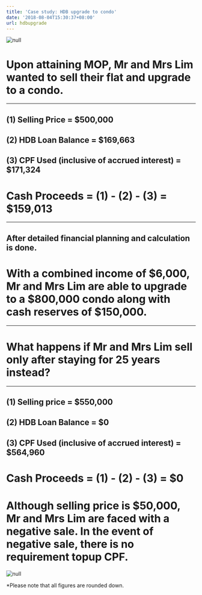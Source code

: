 ```yaml
---
title: 'Case study: HDB upgrade to condo'
date: '2018-08-04T15:30:37+08:00'
url: hdbupgrade
---
```

![null](/img/new-piktochart_31692592.png)

# Upon attaining MOP, Mr and Mrs Lim wanted to sell their flat and upgrade to a condo.
---

## (1) Selling Price = $500,000

## (2) HDB Loan Balance = $169,663

## (3) CPF Used (inclusive of accrued interest) = $171,324

# Cash Proceeds = (1) - (2) - (3) = $159,013
---
## After detailed financial planning and calculation is done.

# **With a combined income of $6,000, Mr and Mrs Lim are able to upgrade to a $800,000 condo along with cash reserves of $150,000.**
---
# What happens if Mr and Mrs Lim sell only after staying for 25 years instead?
---
## (1) Selling price = $550,000

## (2) HDB Loan Balance = $0

## (3) CPF Used (inclusive of accrued interest) = $564,960

# Cash Proceeds = (1) - (2) - (3) = $0

# Although selling price is $50,000, Mr and Mrs Lim are faced with a negative sale. In the event of negative sale, there is no requirement topup CPF.

![null](/img/20180804_022326_0001.png)

\*Please note that all figures are rounded down.
